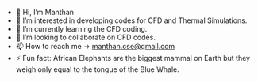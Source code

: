 - 👋 Hi, I’m Manthan
- 👀 I’m interested in developing codes for CFD and Thermal Simulations.
- 🌱 I’m currently learning the CFD coding.
- 💞️ I’m looking to collaborate on CFD codes.
- 📫 How to reach me -> manthan.cse@gmail.com
- ⚡ Fun fact: African Elephants are the biggest mammal on Earth but they weigh only equal to the tongue of the Blue Whale.

<!---
mp2909/mp2909 is a ✨ special ✨ repository because its `README.md` (this file) appears on your GitHub profile.
You can click the Preview link to take a look at your changes.
--->
